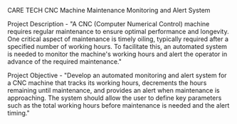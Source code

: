 CARE TECH
CNC Machine Maintenance Monitoring and Alert System

Project Description - "A CNC (Computer Numerical Control) machine requires regular maintenance to ensure optimal performance and longevity. One critical aspect of maintenance is timely oiling, typically required after a specified number of working hours. To facilitate this, an automated system is needed to monitor the machine's working hours and alert the operator in advance of the required maintenance."

Project Objective - "Develop an automated monitoring and alert system for a CNC machine that tracks its working hours, decrements the hours remaining until maintenance, and provides an alert when maintenance is approaching. The system should allow the user to define key parameters such as the total working hours before maintenance is needed and the alert timing."


